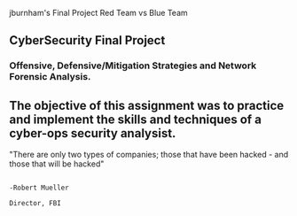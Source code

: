 jburnham's Final Project
Red Team vs Blue Team
## CyberSecurity Final Project
### Offensive, Defensive/Mitigation Strategies and Network Forensic Analysis.

## The objective of this assignment was to practice and implement the skills and techniques of a cyber-ops security analysist.

"There are only two types of companies; those that have been hacked - and those that will be hacked"

                                                                                   -Robert Mueller
                                                                                    Director, FBI
